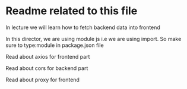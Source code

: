 # Readme related to this file

In lecture we will learn how to fetch backend data into frontend

In this director, we are using module js i.e we are using import. So make sure to type:module in package.json file

Read about axios for frontend part

Read about cors for backend part

Read about proxy for frontend 